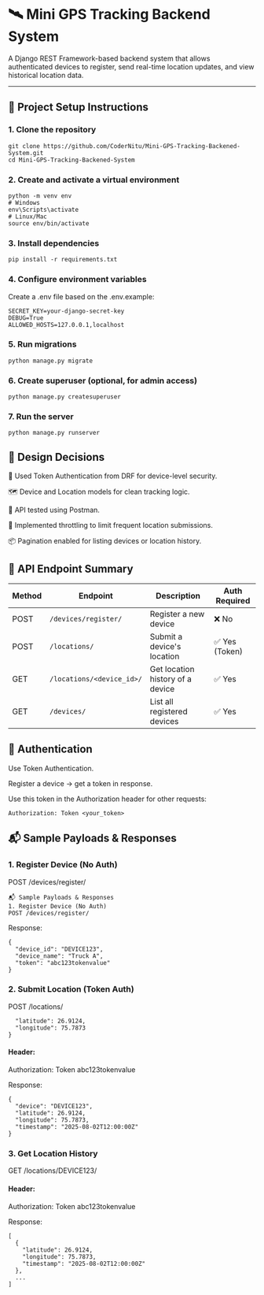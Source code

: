 # 🛰️ Mini GPS Tracking Backend System

A Django REST Framework-based backend system that allows authenticated devices to register, send real-time location updates, and view historical location data.

---

## 🚀 Project Setup Instructions

### 1. Clone the repository

```
git clone https://github.com/CoderNitu/Mini-GPS-Tracking-Backened-System.git
cd Mini-GPS-Tracking-Backened-System

```

### 2. Create and activate a virtual environment

```
python -m venv env
# Windows
env\Scripts\activate
# Linux/Mac
source env/bin/activate
```
### 3.  Install dependencies

```
pip install -r requirements.txt
```
### 4. Configure environment variables
Create a .env file based on the .env.example:

```
SECRET_KEY=your-django-secret-key
DEBUG=True
ALLOWED_HOSTS=127.0.0.1,localhost
```

### 5. Run migrations

```
python manage.py migrate
```
### 6.  Create superuser (optional, for admin access)

```
python manage.py createsuperuser
```
### 7. Run the server

```
python manage.py runserver
```

## 🧠 Design Decisions

🔐 Used Token Authentication from DRF for device-level security.

🗺️ Device and Location models for clean tracking logic.

🧪 API tested using Postman.

🔄 Implemented throttling to limit frequent location submissions.

📦 Pagination enabled for listing devices or location history.

## 📡 API Endpoint Summary

| Method | Endpoint                  | Description                      | Auth Required |
| ------ | ------------------------- | -------------------------------- | ------------- |
| POST   | `/devices/register/`      | Register a new device            | ❌ No          |
| POST   | `/locations/`             | Submit a device's location       | ✅ Yes (Token) |
| GET    | `/locations/<device_id>/` | Get location history of a device | ✅ Yes         |
| GET    | `/devices/`               | List all registered devices      | ✅ Yes         |

## 🔐 Authentication

Use Token Authentication.

Register a device → get a token in response.

Use this token in the Authorization header for other requests:

```
Authorization: Token <your_token>
```

## 📬 Sample Payloads & Responses

### 1. Register Device (No Auth)
POST /devices/register/

```
📬 Sample Payloads & Responses
1. Register Device (No Auth)
POST /devices/register/
```
Response:

```
{
  "device_id": "DEVICE123",
  "device_name": "Truck A",
  "token": "abc123tokenvalue"
}
```
### 2. Submit Location (Token Auth)
POST /locations/

```{
  "latitude": 26.9124,
  "longitude": 75.7873
}
```
#### Header:
Authorization: Token abc123tokenvalue

Response:

```
{
  "device": "DEVICE123",
  "latitude": 26.9124,
  "longitude": 75.7873,
  "timestamp": "2025-08-02T12:00:00Z"
}
```

### 3. Get Location History
GET /locations/DEVICE123/

#### Header:
Authorization: Token abc123tokenvalue

Response:

```
[
  {
    "latitude": 26.9124,
    "longitude": 75.7873,
    "timestamp": "2025-08-02T12:00:00Z"
  },
  ...
]
```

